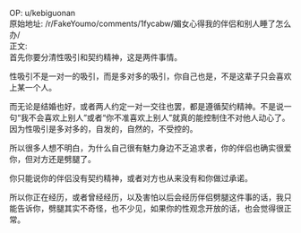 
OP: u/kebiguonan  
原始地址: /r/FakeYoumo/comments/1fycabw/媚女心得我的伴侣和别人睡了怎么办/  
正文:  
首先你要分清性吸引和契约精神，这是两件事情。

性吸引不是一对一的吸引，而是多对多的吸引，你自己也是，不是这辈子只会喜欢上某一个人。

而无论是结婚也好，或者两人约定一对一交往也罢，都是遵循契约精神。不是说一句“我不会喜欢上别人”或者“你不准喜欢上别人”就真的能控制住不对他人动心了。因为性吸引是多对多的，自发的，自然的，不受控的。

所以很多人想不明白，为什么自己很有魅力身边不乏追求者，你的伴侣也确实很爱你，但对方还是劈腿了。 

你只能说你的伴侣没有契约精神，或者对方也从来没有和你做过承诺。

所以你正在经历，或者曾经经历，以及害怕以后会经历伴侣劈腿这件事的话，我只能告诉你，劈腿其实不奇怪，也不少见，如果你的性观念开放的话，也会觉得很正常。

